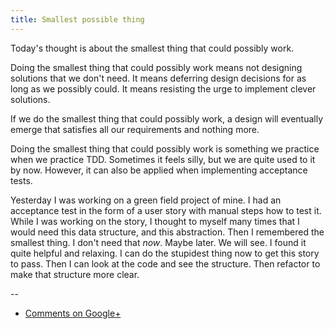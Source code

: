 ```yaml
---
title: Smallest possible thing
---
```


Today's thought is about the smallest thing that could possibly work.

Doing the smallest thing that could possibly work means not designing solutions
that we don't need. It means deferring design decisions for as long as we
possibly could. It means resisting the urge to implement clever solutions.

If we do the smallest thing that could possibly work, a design will eventually
emerge that satisfies all our requirements and nothing more.

Doing the smallest thing that could possibly work is something we practice when
we practice TDD. Sometimes it feels silly, but we are quite used to it by now.
However, it can also be applied when implementing acceptance tests.

Yesterday I was working on a green field project of mine. I had an acceptance
test in the form of a user story with manual steps how to test it. While I was
working on the story, I thought to myself many times that I would need this
data structure, and this abstraction. Then I remembered the smallest thing. I
don't need that *now*. Maybe later. We will see. I found it quite helpful and
relaxing. I can do the stupidest thing now to get this story to pass. Then I
can look at the code and see the structure. Then refactor to make that
structure more clear.

--

* [Comments on Google+](https://plus.google.com/u/0/112175093836850283531/posts/7KkaFvWcUn8)
